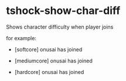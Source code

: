 # tshock-show-char-diff
 Shows character difficulty when player joins

for example: 

- [softcore] onusai has joined

- [mediumcore] onusai has joined

- [hardcore] onusai has joined
